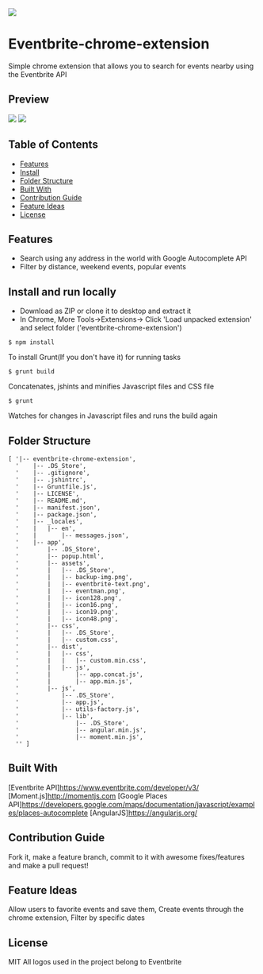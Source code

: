 <img src="http://i.imgur.com/OTQ1D5w.png" align="center"/>

# Eventbrite-chrome-extension

Simple chrome extension that allows you to search for events nearby using the Eventbrite API

## Preview

<img src="http://i.imgur.com/7tRTew7.png" />
<img src="http://i.imgur.com/mHzE1BM.png" />


## Table of Contents
  - [Features](#features)
  - [Install](#install-and-run-locally)
  - [Folder Structure](#folder-structure)
  - [Built With](#built-with)
  - [Contribution Guide](#contribution-guide)
  - [Feature Ideas](#feature-ideas)
  - [License](#license)


## Features

- Search using any address in the world with Google Autocomplete API
- Filter by distance, weekend events, popular events

## Install and run locally
- Download as ZIP or clone it to desktop and extract it
- In Chrome, More Tools->Extensions-> Click 'Load unpacked extension' and select folder ('eventbrite-chrome-extension')
```
$ npm install
```
To install Grunt(If you don't have it) for running tasks
```
$ grunt build
```
Concatenates, jshints and minifies Javascript files and CSS file
```
$ grunt
```
Watches for changes in Javascript files and runs the build again

## Folder Structure
```
[ '|-- eventbrite-chrome-extension',
  '    |-- .DS_Store',
  '    |-- .gitignore',
  '    |-- .jshintrc',
  '    |-- Gruntfile.js',
  '    |-- LICENSE',
  '    |-- README.md',
  '    |-- manifest.json',
  '    |-- package.json',
  '    |-- _locales',
  '    |   |-- en',
  '    |       |-- messages.json',
  '    |-- app',
  '        |-- .DS_Store',
  '        |-- popup.html',
  '        |-- assets',
  '        |   |-- .DS_Store',
  '        |   |-- backup-img.png',
  '        |   |-- eventbrite-text.png',
  '        |   |-- eventman.png',
  '        |   |-- icon128.png',
  '        |   |-- icon16.png',
  '        |   |-- icon19.png',
  '        |   |-- icon48.png',
  '        |-- css',
  '        |   |-- .DS_Store',
  '        |   |-- custom.css',
  '        |-- dist',
  '        |   |-- css',
  '        |   |   |-- custom.min.css',
  '        |   |-- js',
  '        |       |-- app.concat.js',
  '        |       |-- app.min.js',
  '        |-- js',
  '            |-- .DS_Store',
  '            |-- app.js',
  '            |-- utils-factory.js',
  '            |-- lib',
  '                |-- .DS_Store',
  '                |-- angular.min.js',
  '                |-- moment.min.js',
  '' ]
```
## Built With

[Eventbrite API]https://www.eventbrite.com/developer/v3/
[Moment.js]http://momentjs.com
[Google Places API]https://developers.google.com/maps/documentation/javascript/examples/places-autocomplete
[AngularJS]https://angularjs.org/

## Contribution Guide
Fork it, make a feature branch, commit to it with awesome fixes/features and make a pull request!

## Feature Ideas
Allow users to favorite events and save them, Create events through the chrome extension, Filter by specific dates

## License
MIT
All logos used in the project belong to Eventbrite
